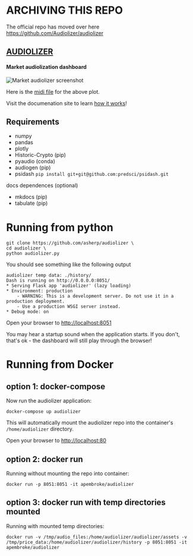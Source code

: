 # ARCHIVING THIS REPO

The official repo has moved over here https://github.com/Audiolizer/audiolizer

## [AUDIOLIZER](https://github.com/Audiolizer/audiolizer)
#### Market audiolization dashboard



![Market audiolizer screenshot](https://github.com/asherp/audiolizer/raw/master/audiolizer0.2_screen_shot.png)

Here is the [midi file](https://github.com/asherp/audiolizer/raw/master/docs/assets/BTC_2020-09-01_2021-06-21_1W_C3_C5_pitch_25_75_240bpm_merged_rests.midi) for the above plot.

Visit the documenation site to learn [how it works](https://asherp.github.io/audiolizer/About/)!

## Requirements

* numpy
* pandas
* plotly
* Historic-Crypto (pip)
* pyaudio (conda)
* audiogen (pip)
* psidash `pip install git+git@github.com:predsci/psidash.git`

docs dependences (optional)

* mkdocs (pip)
* tabulate (pip)

# Running from python

```shell
git clone https://github.com/asherp/audiolizer \
cd audiolizer \
python audiolizer.py
```

You should see something like the following output

```
audiolizer temp data: ./history/
Dash is running on http://0.0.0.0:8051/
* Serving Flask app 'audiolizer' (lazy loading)
* Environment: production
	- WARNING: This is a development server. Do not use it in a production deployment.
	- Use a production WSGI server instead.
* Debug mode: on

```
Open your browser to [http://localhost:8051](http://localhost:8051)

You may hear a startup sound when the application starts. If you don't, that's ok - the dashboard will still play through the browser! 

# Running from Docker

## option 1: docker-compose

Now run the audiolizer application:

```console
docker-compose up audiolizer
```
This will automatically mount the audiolizer repo into the container's `/home/audiolizer` directory.

Open your browser to [http://localhost:80](http://localhost:80)

## option 2: docker run

Running without mounting the repo into container:

```console
docker run -p 8051:8051 -it apembroke/audiolizer
```

## option 3: docker run with temp directories mounted

Running with mounted temp directories:

```shell
docker run -v /tmp/audio_files:/home/audiolizer/audiolizer/assets -v /tmp/price_data:/home/audiolizer/audiolizer/history -p 8051:8051 -it apembroke/audiolizer
```

